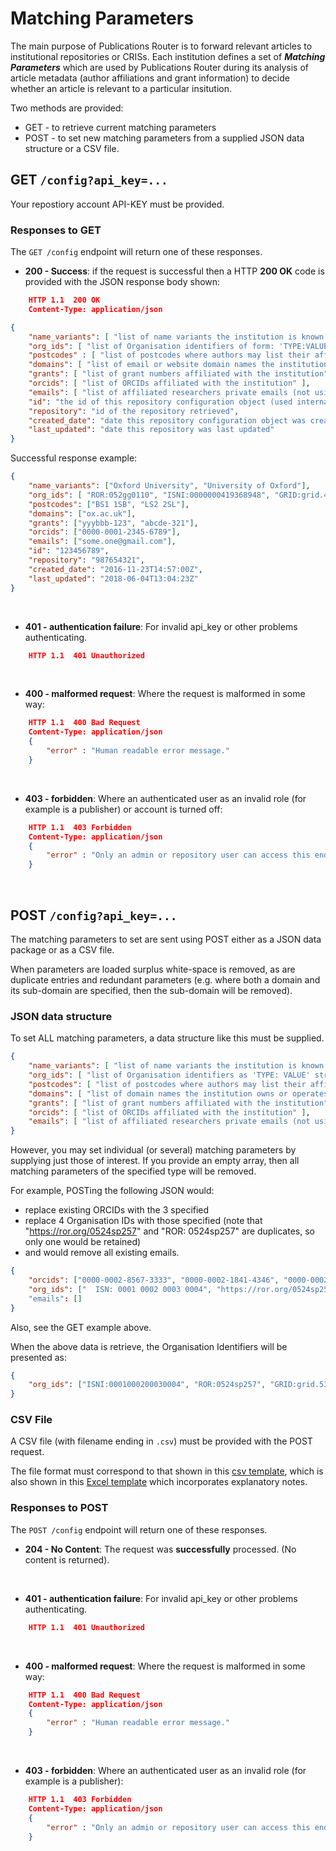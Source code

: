 # Matching Parameters
The main purpose of Publications Router is to forward relevant articles to institutional repositories or CRISs. Each institution defines a set of ***Matching Parameters*** which are used by Publications Router during its analysis of article metadata (author affiliations and grant information) to decide whether an article is relevant to a particular insitution.  

Two methods are provided:
* GET - to retrieve current matching parameters
* POST - to set new matching parameters from a supplied JSON data structure or a CSV file.

## GET `/config?api_key=...`

Your repostiory account API-KEY must be provided. 

### Responses to GET

The `GET /config` endpoint will return one of these responses.

* **200 - Success**: if the request is successful then a HTTP **200 OK** code is provided with the JSON response body shown:

```JSON
    HTTP 1.1  200 OK
    Content-Type: application/json

{
    "name_variants": [ "list of name variants the institution is known by" ],
    "org_ids": [ "list of Organisation identifiers of form: 'TYPE:VALUE'" ],
    "postcodes" : [ "list of postcodes where authors may list their affiliation address" ],
    "domains": [ "list of email or website domain names the institution owns or operates under" ],
    "grants": [ "list of grant numbers affiliated with the institution" ],
    "orcids": [ "list of ORCIDs affiliated with the institution" ],
    "emails": [ "list of affiliated researchers private emails (not using institution domain)"],
    "id": "the id of this repository configuration object (used internally, not of use externally)",
    "repository": "id of the repository retrieved",
    "created_date": "date this repository configuration object was created",
    "last_updated": "date this repository was last updated"
}
```

Successful response example: 
```JSON
{
    "name_variants": ["Oxford University", "University of Oxford"],
    "org_ids": [ "ROR:052gg0110", "ISNI:0000000419368948", "GRID:grid.4991.5"],
    "postcodes": ["BS1 1SB", "LS2 2SL"],
    "domains": ["ox.ac.uk"],
    "grants": ["yyybbb-123", "abcde-321"],
    "orcids": ["0000-0001-2345-6789"],
    "emails": ["some.one@gmail.com"],
    "id": "123456789",
    "repository": "987654321",
    "created_date": "2016-11-23T14:57:00Z",
    "last_updated": "2018-06-04T13:04:23Z"
}
```
&nbsp;
* **401 - authentication failure**: For invalid api_key or other problems authenticating.

```JSON
    HTTP 1.1  401 Unauthorized
```
&nbsp;
* **400 - malformed request**: Where the request is malformed in some way:

```JSON
    HTTP 1.1  400 Bad Request
    Content-Type: application/json
    {
        "error" : "Human readable error message."
    }
```
&nbsp;
* **403 - forbidden**: Where an authenticated user as an invalid role (for example is a publisher) or account is turned off:

```JSON
    HTTP 1.1  403 Forbidden
    Content-Type: application/json
    {
        "error" : "Only an admin or repository user can access this endpoint."
    }
```
&nbsp;
&nbsp;
## POST `/config?api_key=...`

The matching parameters to set are sent using POST either as a JSON data package or as a CSV file.

When parameters are loaded surplus white-space is removed, as are duplicate entries and redundant parameters (e.g. where both a domain and its sub-domain are specified, then the sub-domain will be removed).

### JSON data structure

To set ALL matching parameters, a data structure like this must be supplied.
```JSON
{
    "name_variants": [ "list of name variants the institution is known by" ],
    "org_ids": [ "list of Organisation identifiers as 'TYPE: VALUE' strings or URLs.  The following types are accepted: 'ROR', 'GRID', 'ISNI' (or 'ISN'), 'CROSSREF', 'RINGGOLD' (or 'RIN').  Identifiers supplied in URL format are converted and stored as 'Type:Value' format." ],
    "postcodes": [ "list of postcodes where authors may list their affiliation address" ],
    "domains": [ "list of domain names the institution owns or operates under" ],
    "grants": [ "list of grant numbers affiliated with the institution"] ,
    "orcids": [ "list of ORCIDs affiliated with the institution" ],
    "emails": [ "list of affiliated researchers private emails (not using institution domain)"],
}
```  

However, you may set individual (or several) matching parameters by supplying just those of interest.  If you provide an empty array, then all matching parameters of the specified type will be removed.  

For example, POSTing the following JSON would:
* replace existing ORCIDs with the 3 specified
* replace 4 Organisation IDs with those specified (note that "https://ror.org/0524sp257" and "ROR: 0524sp257" are duplicates, so only one would be retained)
* and would remove all existing emails.
```JSON
{
    "orcids": ["0000-0002-8567-3333", "0000-0002-1841-4346", "0000-0002-9377-555X"],
    "org_ids": ["  ISN: 0001 0002 0003 0004", "https://ror.org/0524sp257", "ROR: 0524sp257", "GRID: grid.5337.2", "https://api.crossref.org/funders/501100000883"]
    "emails": []
}
```
Also, see the GET example above. 

When the above data is retrieve, the Organisation Identifiers will be presented as:
```JSON
{
    "org_ids": ["ISNI:0001000200030004", "ROR:0524sp257", "GRID:grid.5337.2", "CROSSREF:501100000883"]
}
```

### CSV File
A CSV file (with filename ending in `.csv`) must be provided with the POST request.

The file format must correspond to that shown in this [csv template](http://pubrouter.jisc.ac.uk/static/csvtemplate.csv), which is also shown in this [Excel template](https://pubrouter.jisc.ac.uk/static/csvtemplate_router_matching_params_XLS_FORMAT.xlsx) which incorporates explanatory notes.

### Responses to POST

The `POST /config` endpoint will return one of these responses.

* **204 - No Content**: The request was **successfully** processed.  (No content is returned).

&nbsp;
* **401 - authentication failure**: For invalid api_key or other problems authenticating.

```JSON
    HTTP 1.1  401 Unauthorized
```
&nbsp;
* **400 - malformed request**: Where the request is malformed in some way:

```JSON
    HTTP 1.1  400 Bad Request
    Content-Type: application/json
    {
        "error" : "Human readable error message."
    }
```
&nbsp;
* **403 - forbidden**: Where an authenticated user as an invalid role (for example is a publisher):

```JSON
    HTTP 1.1  403 Forbidden
    Content-Type: application/json
    {
        "error" : "Only an admin or repository user can access this endpoint."
    }
```

